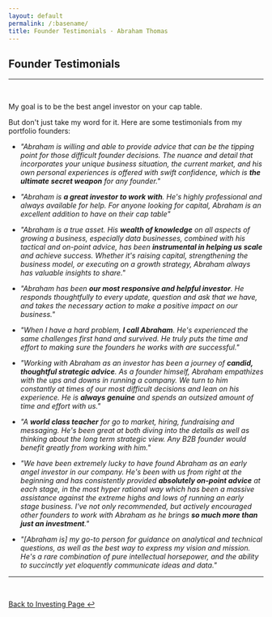 ```yaml
---
layout: default
permalink: /:basename/
title: Founder Testimonials · Abraham Thomas
---
```


## Founder Testimonials

----

<br/> 

My goal is to be the best angel investor on your cap table.  

But don't just take my word for it.  Here are some testimonials from my portfolio founders:

* *"Abraham is willing and able to provide advice that can be the tipping point for those difficult founder decisions. The nuance and detail that incorporates your unique business situation, the current market, and his own personal experiences is offered with swift confidence, which is **the ultimate secret weapon** for any founder."*  <!--Nathan Mah, Mero-->  

* *"Abraham is **a great investor to work with**. He's highly professional and always available for help. For anyone looking for capital, Abraham is an excellent addition to have on their cap table"*  <!--Winston Li, Arima-->  

* *"Abraham is a true asset. His **wealth of knowledge** on all aspects of growing a business, especially data businesses, combined with his tactical and on-point advice, has been **instrumental in helping us scale** and achieve success. Whether it's raising capital, strengthening the business model, or executing on a growth strategy, Abraham always has valuable insights to share."*  <!--Ahmed Badruddin, Citylitics-->  

* *"Abraham has been **our most responsive and helpful investor**. He responds thoughtfully to every update, question and ask that we have, and takes the necessary action to make a positive impact on our business."*  <!--Jackson Fregeau, Quandri-->  

* *"When I have a hard problem, **I call Abraham**. He's experienced the same challenges first hand and survived. He truly puts the time and effort to making sure the founders he works with are successful."*  <!--Sunny Juneja, Canopy-->  

* *"Working with Abraham as an investor has been a journey of **candid, thoughtful strategic advice**. As a founder himself, Abraham empathizes with the ups and downs in running a company.  We turn to him constantly at times of our most difficult decisions and lean on his experience.  He is **always genuine** and spends an outsized amount of time and effort with us."*  <!--Thomas Li, Daloopa-->  

* *"A **world class teacher** for go to market, hiring, fundraising and messaging. He's been great at both diving into the details as well as thinking about the long term strategic view. Any B2B founder would benefit greatly from working with him."*  <!--Sunny Juneja, Canopy-->  

* *"We have been extremely lucky to have found Abraham as an early angel investor in our company. He's been with us from right at the beginning and has consistently provided **absolutely on-point advice** at each stage, in the most hyper rational way which has been a massive assistance against the extreme highs and lows of running an early stage business. I've not only recommended, but actively encouraged other founders to work with Abraham as he brings **so much more than just an investment**."*  <!--Christopher Batts, Setyl-->  

* *"[Abraham is] my go-to person for guidance on analytical and technical questions, as well as the best way to express my vision and mission. He's a rare combination of pure intellectual horsepower, and the ability to succinctly yet eloquently communicate ideas and data."*  <!--Khushboo Jha, BuyProperly-->  

<!--Terra, BP, Requity, Syro, Ubico, Kordie, REMS, Paperstack, Cascade, Cactivate, Dagment -->  

----

<br/>

[Back to Investing Page ↩](/investing)

<br/>
